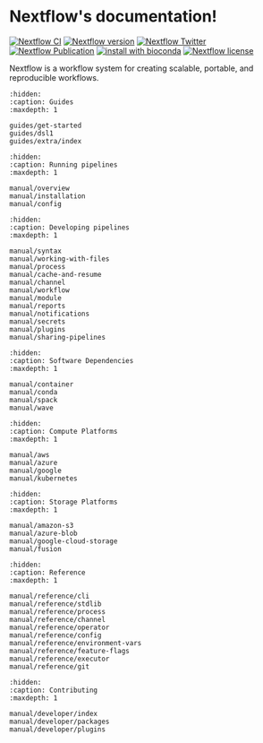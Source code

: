 
# Nextflow's documentation!

[![Nextflow CI](https://github.com/nextflow-io/nextflow/workflows/Nextflow%20CI/badge.svg)](https://github.com/nextflow-io/nextflow/actions/workflows/build.yml?query=branch%3Amaster+event%3Apush)
[![Nextflow version](https://img.shields.io/github/release/nextflow-io/nextflow.svg?colorB=58bd9f&style=popout)](https://github.com/nextflow-io/nextflow/releases/latest)
[![Nextflow Twitter](https://img.shields.io/twitter/url/https/nextflowio.svg?colorB=58bd9f&&label=%40nextflow&style=popout)](https://twitter.com/nextflowio)
[![Nextflow Publication](https://img.shields.io/badge/Published-Nature%20Biotechnology-26af64.svg?colorB=58bd9f&style=popout)](https://www.nature.com/articles/nbt.3820)
[![install with bioconda](https://img.shields.io/badge/install%20with-bioconda-brightgreen.svg?colorB=58bd9f&style=popout)](http://bioconda.github.io/recipes/nextflow/README.html)
[![Nextflow license](https://img.shields.io/github/license/nextflow-io/nextflow.svg?colorB=58bd9f&style=popout)](https://github.com/nextflow-io/nextflow/blob/master/COPYING)

Nextflow is a workflow system for creating scalable, portable, and reproducible workflows.

```{toctree}
:hidden:
:caption: Guides
:maxdepth: 1

guides/get-started
guides/dsl1
guides/extra/index
```

```{toctree}
:hidden:
:caption: Running pipelines
:maxdepth: 1

manual/overview
manual/installation
manual/config
```

```{toctree}
:hidden:
:caption: Developing pipelines
:maxdepth: 1

manual/syntax
manual/working-with-files
manual/process
manual/cache-and-resume
manual/channel
manual/workflow
manual/module
manual/reports
manual/notifications
manual/secrets
manual/plugins
manual/sharing-pipelines
```

```{toctree}
:hidden:
:caption: Software Dependencies
:maxdepth: 1

manual/container
manual/conda
manual/spack
manual/wave
```

```{toctree}
:hidden:
:caption: Compute Platforms
:maxdepth: 1

manual/aws
manual/azure
manual/google
manual/kubernetes
```

```{toctree}
:hidden:
:caption: Storage Platforms
:maxdepth: 1

manual/amazon-s3
manual/azure-blob
manual/google-cloud-storage
manual/fusion
```

```{toctree}
:hidden:
:caption: Reference
:maxdepth: 1

manual/reference/cli
manual/reference/stdlib
manual/reference/process
manual/reference/channel
manual/reference/operator
manual/reference/config
manual/reference/environment-vars
manual/reference/feature-flags
manual/reference/executor
manual/reference/git
```

```{toctree}
:hidden:
:caption: Contributing
:maxdepth: 1

manual/developer/index
manual/developer/packages
manual/developer/plugins
```
